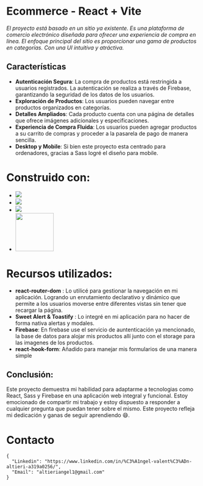 # Ecommerce - React + Vite

*El proyecto está basado en un sitio ya existente. Es una plataforma de comercio electrónico diseñada para ofrecer una experiencia de compra  en línea. El enfoque principal del sitio es proporcionar una  gama de productos en categorías. Con una UI intuitiva y atráctiva.*

## Características

- **Autenticación Segura**:
La compra de productos está restringida a usuarios registrados. La autenticación se realiza a través de Firebase, garantizando la seguridad de los datos de los usuarios.
- **Exploración de Productos**: Los usuarios pueden navegar entre productos organizados en categorías. 
- **Detalles Ampliados**: Cada producto cuenta con una página de detalles que ofrece imágenes adicionales y especificaciones.
- **Experiencia de Compra Fluida**:
Los usuarios pueden agregar productos a su carrito de compras y proceder a la pasarela de pago de manera sencilla. 
- **Desktop y Mobile**:
Si bien este proyecto esta centrado para ordenadores, gracias a Sass logré el diseño para mobile.

# Construido con: 
* <img src="https://img.shields.io/badge/React-087ea4?style=for-the-badge&logo=React&logoColor=white">
* <img src="https://img.shields.io/badge/Vite-8f6efe?style=for-the-badge&logo=Vite&logoColor=white">
* <img src="https://img.shields.io/badge/Sass-cf649a?&style=for-the-badge&logo=Sass&logoColor=white">
* <img src="https://img.shields.io/badge/Firebase-FFCA28?style=flat-square&logo=firebase&logoColor=black" width= 100px>
>

# Recursos utilizados:
- **react-router-dom** : Lo utilicé para gestionar la navegación en mi aplicación. Logrando un enrutamiento declarativo y dinámico que permite a los usuarios moverse entre diferentes vistas sin tener que recargar la página. 
- **Sweet Alert & Toastify** : Lo integré en mi aplicación para no hacer de forma nativa alertas y modales.
- **Firebase**: En firebase use el servicio de auntenticación ya mencionado, la base de datos para alojar mis productos allí junto con el storage para las imagenes de los productos.
- **react-hook-form**: Añadido para manejar mis formularios de una manera simple



## Conclusión: 
Este proyecto demuestra mi habilidad para adaptarme a tecnologias como React, Sass y Firebase en una aplicación web integral y funcional. Estoy emocionado de compartir mi trabajo y estoy dispuesto a responder a cualquier pregunta que puedan tener sobre el mismo. Este proyecto refleja mi dedicación y ganas de seguir aprendiendo 😄.

# Contacto

```
{
  "Linkedin": "https://www.linkedin.com/in/%C3%A1ngel-valent%C3%ADn-altieri-a319a0256/",
  "Email": "altieriangel1@gmail.com"
} 
```
